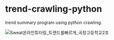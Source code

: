 # trend-crawling-python
trend summary program using python crawling. 

![Sweat온라인튜터링_트렌드를빠르게_곡정고등학교2조](https://user-images.githubusercontent.com/69239151/147237869-5c5a4d45-811b-432c-ad21-8a0b2f65dc75.jpg)
